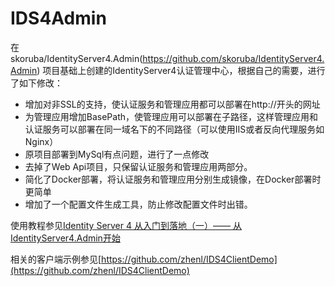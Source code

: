 # IDS4Admin
在skoruba/IdentityServer4.Admin(https://github.com/skoruba/IdentityServer4.Admin) 项目基础上创建的IdentityServer4认证管理中心，根据自己的需要，进行了如下修改：

* 增加对非SSL的支持，使认证服务和管理应用都可以部署在http://开头的网址
* 为管理应用增加BasePath，使管理应用可以部署在子路径，这样管理应用和认证服务可以部署在同一域名下的不同路径（可以使用IIS或者反向代理服务如Nginx）
* 原项目部署到MySql有点问题，进行了一点修改
* 去掉了Web Api项目，只保留认证服务和管理应用两部分。
* 简化了Docker部署，将认证服务和管理应用分别生成镜像，在Docker部署时更简单
* 增加了一个配置文件生成工具，防止修改配置文件时出错。

使用教程参见[Identity Server 4 从入门到落地（一）—— 从IdentityServer4.Admin开始](https://www.cnblogs.com/zhenl/p/15608722.html)

相关的客户端示例参见[https://github.com/zhenl/IDS4ClientDemo](https://github.com/zhenl/IDS4ClientDemo)
